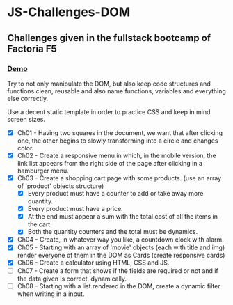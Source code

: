 # JS-Challenges-DOM

## Challenges given in the fullstack bootcamp of Factoria F5

### <a href='https://jaumevibu.github.io/JS-Challenges-DOM/'>Demo</a>

Try to not only manipulate the DOM, but also keep code structures and functions clean, reusable and also name functions, variables and everything else correctly.

Use a decent static template in order to practice CSS and keep in mind screen sizes.

- [x] Ch01 - Having two squares in the document, we want that after clicking one, the other begins to slowly transforming into a circle and changes color.  
- [x] Ch02 - Create a responsive menu in which, in the mobile version, the link list appears from the right side of the page after clicking in a hamburger menu.  
- [x] Ch03 - Create a shopping cart page with some products. (use an array of 'product' objects structure)  
  - [x] Every product must have a counter to add or take away more quantity.  
  - [x] Every product must have a price.  
  - [x] At the end must appear a sum with the total cost of all the items in the cart.  
  - [x] Both the quantity counters and the total must be dynamics.  
- [x] Ch04 - Create, in whatever way you like, a countdown clock with alarm.  
- [x] Ch05 - Starting with an array of 'movie' objects (each with title<string> and img<string>) render everyone of them in the DOM as Cards (create responsive cards)  
- [x] Ch06 - Create a calculator using HTML, CSS and JS.  
- [ ] Ch07 - Create a form that shows if the fields are required or not and if the data given is correct, dynamically.  
- [ ] Ch08 - Starting with a list rendered in the DOM, create a dynamic filter when writing in a input.  